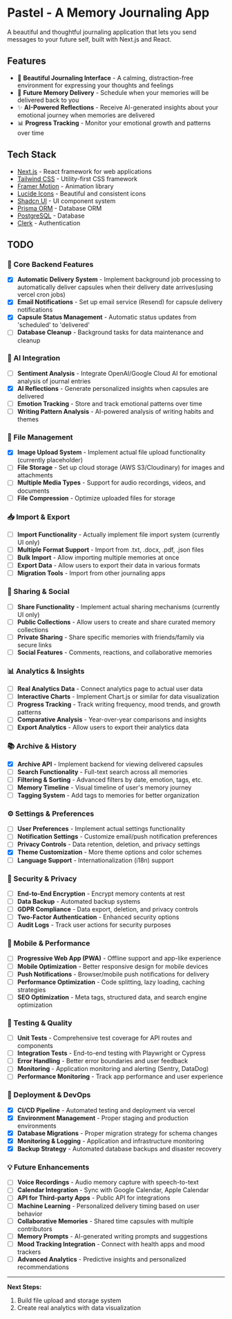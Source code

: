 # Pastel - A Memory Journaling App

A beautiful and thoughtful journaling application that lets you send messages to your future self, built with Next.js and React.

## Features

- 🎨 **Beautiful Journaling Interface** - A calming, distraction-free environment for expressing your thoughts and feelings
- 📅 **Future Memory Delivery** - Schedule when your memories will be delivered back to you
- ✨ **AI-Powered Reflections** - Receive AI-generated insights about your emotional journey when memories are delivered
- 📊 **Progress Tracking** - Monitor your emotional growth and patterns over time

## Tech Stack

- [Next.js](https://nextjs.org) - React framework for web applications
- [Tailwind CSS](https://tailwindcss.com) - Utility-first CSS framework
- [Framer Motion](https://www.framer.com/motion) - Animation library
- [Lucide Icons](https://lucide.dev) - Beautiful and consistent icons
- [Shadcn UI](https://ui.shadcn.com) - UI component system
- [Prisma ORM](https://www.prisma.io) - Database ORM
- [PostgreSQL](https://www.postgresql.org) - Database
- [Clerk](https://clerk.com) - Authentication

## TODO

### 🔧 Core Backend Features
- [x] **Automatic Delivery System** - Implement background job processing to automatically deliver capsules when their delivery date arrives(using vercel cron jobs)
- [x] **Email Notifications** - Set up email service (Resend) for capsule delivery notifications
- [x] **Capsule Status Management** - Automatic status updates from 'scheduled' to 'delivered'
- [ ] **Database Cleanup** - Background tasks for data maintenance and cleanup

### 🤖 AI Integration
- [ ] **Sentiment Analysis** - Integrate OpenAI/Google Cloud AI for emotional analysis of journal entries
- [x] **AI Reflections** - Generate personalized insights when capsules are delivered
- [ ] **Emotion Tracking** - Store and track emotional patterns over time
- [ ] **Writing Pattern Analysis** - AI-powered analysis of writing habits and themes

### 📁 File Management
- [x] **Image Upload System** - Implement actual file upload functionality (currently placeholder)
- [ ] **File Storage** - Set up cloud storage (AWS S3/Cloudinary) for images and attachments
- [ ] **Multiple Media Types** - Support for audio recordings, videos, and documents
- [ ] **File Compression** - Optimize uploaded files for storage

### 📥 Import & Export
- [ ] **Import Functionality** - Actually implement file import system (currently UI only)
- [ ] **Multiple Format Support** - Import from .txt, .docx, .pdf, .json files
- [ ] **Bulk Import** - Allow importing multiple memories at once
- [ ] **Export Data** - Allow users to export their data in various formats
- [ ] **Migration Tools** - Import from other journaling apps

### 🤝 Sharing & Social
- [ ] **Share Functionality** - Implement actual sharing mechanisms (currently UI only)
- [ ] **Public Collections** - Allow users to create and share curated memory collections
- [ ] **Private Sharing** - Share specific memories with friends/family via secure links
- [ ] **Social Features** - Comments, reactions, and collaborative memories

### 📊 Analytics & Insights
- [ ] **Real Analytics Data** - Connect analytics page to actual user data
- [ ] **Interactive Charts** - Implement Chart.js or similar for data visualization
- [ ] **Progress Tracking** - Track writing frequency, mood trends, and growth patterns
- [ ] **Comparative Analysis** - Year-over-year comparisons and insights
- [ ] **Export Analytics** - Allow users to export their analytics data

### 📚 Archive & History
- [x] **Archive API** - Implement backend for viewing delivered capsules
- [ ] **Search Functionality** - Full-text search across all memories
- [ ] **Filtering & Sorting** - Advanced filters by date, emotion, tags, etc.
- [ ] **Memory Timeline** - Visual timeline of user's memory journey
- [ ] **Tagging System** - Add tags to memories for better organization

### ⚙️ Settings & Preferences
- [ ] **User Preferences** - Implement actual settings functionality
- [ ] **Notification Settings** - Customize email/push notification preferences
- [ ] **Privacy Controls** - Data retention, deletion, and privacy settings
- [x] **Theme Customization** - More theme options and color schemes
- [ ] **Language Support** - Internationalization (i18n) support

### 🔐 Security & Privacy
- [ ] **End-to-End Encryption** - Encrypt memory contents at rest
- [ ] **Data Backup** - Automated backup systems
- [ ] **GDPR Compliance** - Data export, deletion, and privacy controls
- [ ] **Two-Factor Authentication** - Enhanced security options
- [ ] **Audit Logs** - Track user actions for security purposes

### 📱 Mobile & Performance
- [ ] **Progressive Web App (PWA)** - Offline support and app-like experience
- [ ] **Mobile Optimization** - Better responsive design for mobile devices
- [ ] **Push Notifications** - Browser/mobile push notifications for delivery
- [ ] **Performance Optimization** - Code splitting, lazy loading, caching strategies
- [ ] **SEO Optimization** - Meta tags, structured data, and search engine optimization

### 🧪 Testing & Quality
- [ ] **Unit Tests** - Comprehensive test coverage for API routes and components
- [ ] **Integration Tests** - End-to-end testing with Playwright or Cypress
- [ ] **Error Handling** - Better error boundaries and user feedback
- [ ] **Monitoring** - Application monitoring and alerting (Sentry, DataDog)
- [ ] **Performance Monitoring** - Track app performance and user experience

### 🚀 Deployment & DevOps
- [x] **CI/CD Pipeline** - Automated testing and deployment via vercel
- [x] **Environment Management** - Proper staging and production environments
- [x] **Database Migrations** - Proper migration strategy for schema changes
- [x] **Monitoring & Logging** - Application and infrastructure monitoring
- [x] **Backup Strategy** - Automated database backups and disaster recovery

### 💡 Future Enhancements
- [ ] **Voice Recordings** - Audio memory capture with speech-to-text
- [ ] **Calendar Integration** - Sync with Google Calendar, Apple Calendar
- [ ] **API for Third-party Apps** - Public API for integrations
- [ ] **Machine Learning** - Personalized delivery timing based on user behavior
- [ ] **Collaborative Memories** - Shared time capsules with multiple contributors
- [ ] **Memory Prompts** - AI-generated writing prompts and suggestions
- [ ] **Mood Tracking Integration** - Connect with health apps and mood trackers
- [ ] **Advanced Analytics** - Predictive insights and personalized recommendations

---


**Next Steps:**
1. Build file upload and storage system
2. Create real analytics with data visualization

